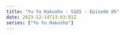 ```yaml
---
title: "Yu Yu Hakusho - S1E5 - Episode 05"
date: 2023-12-14T13:03:01Z
series: ["Yu Yu Hakusho"]
---
```



<mux-player stream-type="on-demand"
  src="https://kp3d-my.sharepoint.com/personal/ryoo_kp3d_onmicrosoft_com/_layouts/15/download.aspx?share=EVHz5sUr4ypIioXzcfL7OsUBEkKMBGXHBpe5XKr-JNadRw" prefer-playback="mse" controls>
  </mux-player>
  
  
  <script src="https://cdn.jsdelivr.net/npm/@mux/mux-player"></script>
  
 <script type="application/ld+json">
 {
  "@context": "https://schema.org/",
  "@type": "VideoObject",
  "name": "Yu Yu Hakusho - S1E5 - Episode 05",
  "contentUrl": "https://stream.mux.com/ziPKbalPm00B53biN8ZPkPZTINzxDtziZ1BRHB9CVT8k.m3u8",
  "thumbnailUrl": "https://www.themoviedb.org/t/p/original/lV51aaGIlLpYtzZhw8sNMqZyKAe.jpg?width=314&fit_mode=preserve&time=25",
  "uploadDate": "2023-12-14T13:03:01Z",
}

</script>